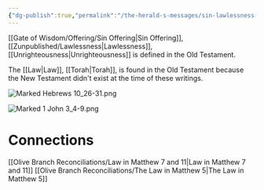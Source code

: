 ```yaml
---
{"dg-publish":true,"permalink":"/the-herald-s-messages/sin-lawlessness-unrighteousness/","tags":["#Hebrews10","#1John3","#TheHeraldsMessages","#Righteousness","#Sins","#Lawlessness","#Writer/Unknown","#Writer/John","#NewCovenant","#HolySpirt","#Ruach","#Jeremiah31","#Shavuot","#Pentecost","#lawlessness","#Social"]}
---
```




[[Gate of Wisdom/Offering/Sin Offering\|Sin Offering]], [[Zunpublished/Lawlessness\|Lawlessness]], [[Unrighteousness\|Unrighteousness]] is defined in the Old Testament. 

The [[Law\|Law]], [[Torah\|Torah]], is found in the Old Testament because the New Testament didn't exist at the time of these writings.

![Marked Hebrews 10_26-31.png](/img/user/Assets/attachments/Marked%20Hebrews%2010_26-31.png)


![Marked 1 John 3_4-9.png](/img/user/Assets/attachments/Marked%201%20John%203_4-9.png)


# Connections
[[Olive Branch Reconciliations/Law in Matthew 7 and 11\|Law in Matthew 7 and 11]]
[[Olive Branch Reconciliations/The Law in Matthew 5\|The Law in Matthew 5]]